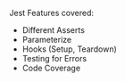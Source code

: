 Jest Features covered:

* Different Asserts
* Parameterize
* Hooks (Setup, Teardown)
* Testing for Errors
* Code Coverage
